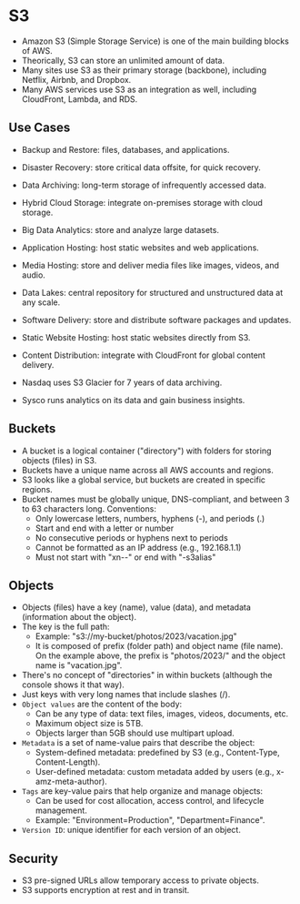 # S3

- Amazon S3 (Simple Storage Service) is one of the main building blocks of AWS.
- Theorically, S3 can store an unlimited amount of data.
- Many sites use S3 as their primary storage (backbone), including Netflix, Airbnb, and Dropbox.
- Many AWS services use S3 as an integration as well, including CloudFront, Lambda, and RDS.

## Use Cases

- Backup and Restore: files, databases, and applications.
- Disaster Recovery: store critical data offsite, for quick recovery.
- Data Archiving: long-term storage of infrequently accessed data.
- Hybrid Cloud Storage: integrate on-premises storage with cloud storage.
- Big Data Analytics: store and analyze large datasets.
- Application Hosting: host static websites and web applications.
- Media Hosting: store and deliver media files like images, videos, and audio.
- Data Lakes: central repository for structured and unstructured data at any scale.
- Software Delivery: store and distribute software packages and updates.
- Static Website Hosting: host static websites directly from S3.
- Content Distribution: integrate with CloudFront for global content delivery.

- Nasdaq uses S3 Glacier for 7 years of data archiving.
- Sysco runs analytics on its data and gain business insights.

## Buckets

- A bucket is a logical container ("directory") with folders for storing objects (files) in S3.
- Buckets have a unique name across all AWS accounts and regions.
- S3 looks like a global service, but buckets are created in specific regions.
- Bucket names must be globally unique, DNS-compliant, and between 3 to 63 characters long. Conventions:
  - Only lowercase letters, numbers, hyphens (-), and periods (.)
  - Start and end with a letter or number
  - No consecutive periods or hyphens next to periods
  - Cannot be formatted as an IP address (e.g., 192.168.1.1)
  - Must not start with "xn--" or end with "-s3alias"

## Objects

- Objects (files) have a key (name), value (data), and metadata (information about the object).
- The key is the full path:
  - Example: "s3://my-bucket/photos/2023/vacation.jpg"
  - It is composed of prefix (folder path) and object name (file name). On the example above, the prefix is "photos/2023/" and the object name is "vacation.jpg".
- There's no concept of "directories" in within buckets (although the console shows it that way).
- Just keys with very long names that include slashes (/).
- `Object values` are the content of the body:
  - Can be any type of data: text files, images, videos, documents, etc.
  - Maximum object size is 5TB.
  - Objects larger than 5GB should use multipart upload.
- `Metadata` is a set of name-value pairs that describe the object:
  - System-defined metadata: predefined by S3 (e.g., Content-Type, Content-Length).
  - User-defined metadata: custom metadata added by users (e.g., x-amz-meta-author).
- `Tags` are key-value pairs that help organize and manage objects:
  - Can be used for cost allocation, access control, and lifecycle management.
  - Example: "Environment=Production", "Department=Finance".
- `Version ID`: unique identifier for each version of an object.

## Security

- S3 pre-signed URLs allow temporary access to private objects.
- S3 supports encryption at rest and in transit.

